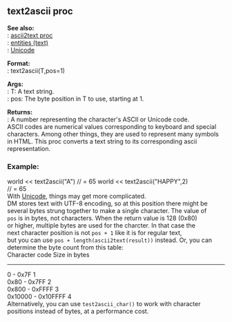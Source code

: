 ## text2ascii proc    
**See also:**    
:   [ascii2text proc](/proc/ascii2text)    
:   [entities (text)](/DM/text/entities)    
:   [Unicode](/%7Bnotes%7D/Unicode)    
<!-- -->    
**Format:**    
:   text2ascii(T,pos=1)    
<!-- -->    
**Args:**    
:   T: A text string.    
:   pos: The byte position in T to use, starting at 1.    
<!-- -->    
**Returns:**    
:   A number representing the character\'s ASCII or Unicode code.    
ASCII codes are numerical values corresponding to keyboard and special    
characters. Among other things, they are used to represent many symbols    
in HTML. This proc converts a text string to its corresponding ascii    
representation.    
### Example:    
world \<\< text2ascii(\"A\") // = 65 world \<\< text2ascii(\"HAPPY\",2)    
// = 65    
With [Unicode](/%7Bnotes%7D/Unicode), things may get more complicated.    
DM stores text with UTF-8 encoding, so at this position there might be    
several bytes strung together to make a single character. The value of    
`pos` is in bytes, not characters. When the return value is 128 (0x80)    
or higher, multiple bytes are used for the charcter. In that case the    
next character position is not `pos + 1` like it is for regular text,    
but you can use `pos + length(ascii2text(result))` instead. Or, you can    
determine the byte count from this table:    
  Character code       Size in bytes    
  -------------------- ---------------    
  0 - 0x7F             1    
  0x80 - 0x7FF         2    
  0x800 - 0xFFFF       3    
  0x10000 - 0x10FFFF   4    
Alternatively, you can use `test2ascii_char()` to work with character    
positions instead of bytes, at a performance cost.  